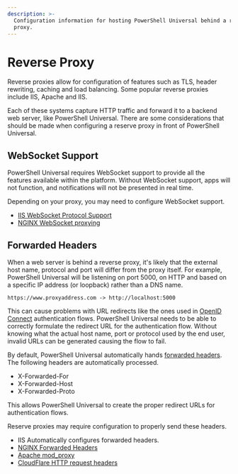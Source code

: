 ```yaml
---
description: >-
  Configuration information for hosting PowerShell Universal behind a reverse
  proxy.
---
```


# Reverse Proxy

Reverse proxies allow for configuration of features such as TLS, header rewriting, caching and load balancing. Some popular reverse proxies include IIS, Apache and IIS.&#x20;

Each of these systems capture HTTP traffic and forward it to a backend web server, like PowerShell Universal. There are some considerations that should be made when configuring a reserve proxy in front of PowerShell Universal.&#x20;

## WebSocket Support&#x20;

PowerShell Universal requires WebSocket support to provide all the features available within the platform. Without WebSocket support, apps will not function, and notifications will not be presented in real time.&#x20;

Depending on your proxy, you may need to configure WebSocket support.

* [ IIS WebSocket Protocol Support](https://learn.microsoft.com/en-us/iis/get-started/whats-new-in-iis-8/iis-80-websocket-protocol-support)
* [NGINX WebSocket proxying](https://nginx.org/en/docs/http/websocket.html)

## Forwarded Headers

When a web server is behind a reverse proxy, it's likely that the external host name, protocol and port will differ from the proxy itself. For example, PowerShell Universal will be listening on port 5000, on HTTP and based on a specific IP address (or loopback) rather than a DNS name.&#x20;

```
https://www.proxyaddress.com -> http://localhost:5000
```

This can cause problems with URL redirects like the ones used in [OpenID Connect](../security/openid-connect.md) authentication flows. PowerShell Universal needs to be able to correctly formulate the redirect URL for the authentication flow. Without knowing what the actual host name, port or protocol used by the end user, invalid URLs can be generated causing the flow to fail.&#x20;

By default, PowerShell Universal automatically hands [forwarded headers](https://developer.mozilla.org/en-US/docs/Web/HTTP/Headers/Forwarded). The following headers are automatically processed.

* X-Forwarded-For
* X-Forwarded-Host
* X-Forwarded-Proto

This allows PowerShell Universal to create the proper redirect URLs for authentication flows.&#x20;

Reserve proxies may require configuration to properly send these headers.&#x20;

* IIS Automatically configures forwarded headers.
* [NGINX Forwarded Headers](https://www.nginx.com/resources/wiki/start/topics/examples/forwarded/)
* [Apache mod\_proxy](https://httpd.apache.org/docs/2.4/mod/mod\_proxy.html#x-headers)
* [CloudFlare HTTP request headers](https://developers.cloudflare.com/fundamentals/get-started/reference/http-request-headers/#x-forwarded-for)



